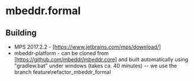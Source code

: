 # mbeddr.formal

## Building

- MPS 2017.2.2 - [https://www.jetbrains.com/mps/download/]
- mbeddr-platform - can be cloned from [https://github.com/mbeddr/mbeddr.core] and built automatically using "gradlew.bat" under windows (takes ca. 40 minutes)
-- we use the branch feature\refactor_mbeddr_formal
